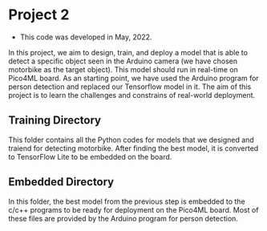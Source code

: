 # Project 2
- This code was developed in May, 2022.

In this project, we aim to design, train, and deploy a model that is able to detect a specific object seen in the Arduino camera (we have chosen motorbike as the target object). This model should run in real-time on Pico4ML board.  As an starting point, we have used the Arduino program for person detection and replaced our Tensorflow model in it. The aim of this project is to learn the challenges and constrains of real-world deployment.

## Training Directory
This folder contains all the Python codes for models that we designed and traiend for detecting motorbike. After finding the best model, it is converted to TensorFlow Lite to be embedded on the board. 

## Embedded Directory
In this folder, the best model from the previous step is embedded to the c/c++ programs to be ready for deployment on the Pico4ML board. Most of these files are provided by the Arduino program for person detection.
